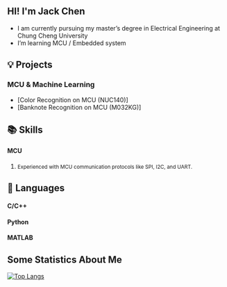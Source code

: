 ## HI! I'm Jack Chen
-  I am currently pursuing my master’s degree in Electrical Engineering at Chung Cheng University
-  I’m  learning MCU / Embedded system

 
## 💡 Projects
### MCU & Machine Learning
- [Color Recognition on MCU (NUC140)]
- [Banknote Recognition on MCU (M032KG)]
## 📚 Skills
<h4>MCU</h4>
<ol>
    <li><span style="font-size: smaller;">Experienced with MCU communication protocols like SPI, I2C, and UART.</span></li>
</ol>

## 🔧 Languages
<h4>C/C++</h4>
<h4>Python</h4>
<h4>MATLAB</h4>


## Some Statistics About Me
[![Top Langs](https://github-readme-stats.vercel.app/api/top-langs/?username=Weichi910622&layout=compact&exclude_repo=Weichi910622.github.io&title_color=ffffff&icon_color=bb2acf&text_color=daf7dc&bg_color=151515)](https://github.com/anuraghazra/github-readme-stats)
